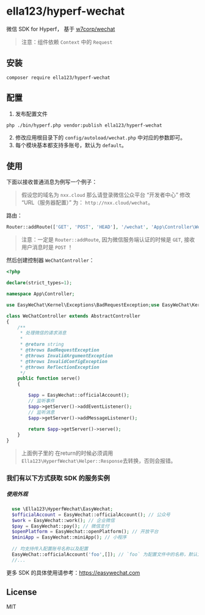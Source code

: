 # ella123/hyperf-wechat

微信 SDK for Hyperf， 基于 [w7corp/wechat](https://easywechat.com/6.x/)

> 注意：组件依赖 `Context` 中的 `Request`

## 安装

```shell script
composer require ella123/hyperf-wechat
```

## 配置

1. 发布配置文件

```shell script
php ./bin/hyperf.php vendor:publish ella123/hyperf-wechat
```

2. 修改应用根目录下的 `config/autoload/wechat.php` 中对应的参数即可。
3. 每个模块基本都支持多账号，默认为 `default`。

## 使用

下面以接收普通消息为例写一个例子：
> 假设您的域名为 `nxx.cloud` 那么请登录微信公众平台 “开发者中心” 修改 “URL（服务器配置）” 为： `http://nxx.cloud/wechat`。

路由：

```php
Router::addRoute(['GET', 'POST', 'HEAD'], '/wechat', 'App\Controller\WeChatController@serve');
```

> 注意：一定是 `Router::addRoute`, 因为微信服务端认证的时候是 `GET`, 接收用户消息时是 `POST` ！

然后创建控制器 `WeChatController`：

```php
<?php

declare(strict_types=1);

namespace App\Controller;

use EasyWeChat\Kernel\Exceptions\BadRequestException;use EasyWeChat\Kernel\Exceptions\InvalidArgumentException;use EasyWeChat\Kernel\Exceptions\InvalidConfigException;use Ella123\HyperfWechat\EasyWechat;use ReflectionException;

class WeChatController extends AbstractController
{
    /**
     * 处理微信的请求消息
     *
     * @return string
     * @throws BadRequestException
     * @throws InvalidArgumentException
     * @throws InvalidConfigException
     * @throws ReflectionException
     */
    public function serve()
    {

        $app = EasyWechat::officialAccount();
        // 监听事件
        $app->getServer()->addEventListener();
        // 监听消息
        $app->getServer()->addMessageListener();
        
        return $app->getServer()->serve();
    }
}
```

> 上面例子里的 在return的时候必须调用``Ella123\HyperfWechat\Helper::Response``去转换，否则会报错。

### 我们有以下方式获取 SDK 的服务实例

##### 使用外观

```php
  use \Ella123\HyperfWechat\EasyWechat;
  $officialAccount = EasyWechat::officialAccount(); // 公众号
  $work = EasyWechat::work(); // 企业微信
  $pay = EasyWechat::pay(); // 微信支付
  $openPlatform = EasyWechat::openPlatform(); // 开放平台
  $miniApp = EasyWechat::miniApp(); // 小程序
  
  // 均支持传入配置账号名称以及配置
  EasyWeChat::officialAccount('foo',[]); // `foo` 为配置文件中的名称，默认为 `default`。`[]` 可覆盖账号配置
  //...
```

更多 SDK 的具体使用请参考：https://easywechat.com

## License

MIT